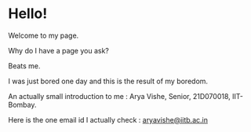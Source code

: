 # Hello!
Welcome to my page. 

Why do I have a page you ask?

Beats me. 

I was just bored one day and this is the result of my boredom.

An actually small introduction to me : Arya Vishe, Senior, 21D070018, IIT- Bombay.

Here is the one email id I actually check : aryavishe@iitb.ac.in 
